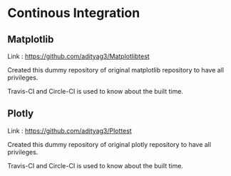 # Continous Integration

## Matplotlib 

Link : https://github.com/adityag3/Matplotlibtest

Created this dummy repository of original matplotlib repository to have all privileges. 

Travis-CI and Circle-CI is used to know about the built time.


## Plotly

Link : https://github.com/adityag3/Plottest

Created this dummy repository of original plotly repository to have all privileges. 

Travis-CI and Circle-CI is used to know about the built time.